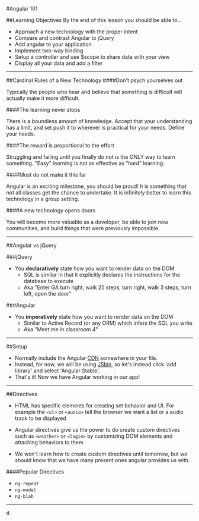 #Angular 101

##Learning Objectives
By the end of this lesson you should be able to...

* Approach a new technology with the proper intent
* Compare and contrast Angular to jQuery
* Add angular to your application
* Implement two-way binding
* Setup a controller and use $scope to share data with your view
* Display all your data and add a filter

___

##Cardinal Rules of a New Technology
####Don't psych yourselves out

Typically the people who hear and believe that something is difficult will actually make it more difficult.

####The learning never stops

There is a boundless amount of knowledge. Accept that your understanding has a limit, and set push it to wherever is practical for your needs. Define your needs.

####The reward is proportional to the effort

Struggling and failing until you finally do not is the ONLY way to learn something. "Easy" learning is not as effective as "hard" learning.

####Most do not make it this far

Angular is an exciting milestone, you should be proud! It is something that not all classes get the chance to undertake. It is infinitely better to learn this technology in a group setting.

####A new technology opens doors

You will become more valuable as a developer, be able to join new communities, and build things that were previously impossible.

___

##Angular vs jQuery

###jQuery
* You **declaratively** state how you want to render data on the DOM
	* SQL is similar in that it explicitly declares the instructions for the database to execute
	* Aka "Enter GA turn right, walk 25 steps, turn right, walk 3 steps, turn left, open the door"
	
###Angular

* You **imperatively** state how you want to render data on the DOM
	* Similar to Active Record (or any ORM) which infers the SQL you write
	* Aka "Meet me in classroom 4"

___

##Setup

* Normally include the Angular [CDN](https://cdnjs.cloudflare.com/ajax/libs/angular.js/1.3.11/angular.js) somewhere in your file.
* Instead, for now, we will be using [JSbin](http://jsbin.com/), so let's instead click 'add library' and select 'Angular Stable'.
* That's it! Now we have Angular working in our app!

___

##Directives

* HTML has specific elements for creating set behavior and UI. For example the `<ul>` or `<audio>` tell the browser we want a list or a audio track to be displayed

* Angular directives give us the power to do create custom directives such as `<weather>` or `<login>` by customizing DOM elements and attaching behaviors to them

* We won't learn how to create custom directives until tomorrow, but we should know that we have many present ones angular provides us with.

####Popular Directives
* `ng-repeat`
* `ng-model`
* `ng-blah`



---





d
	
	
	
	
	
	
